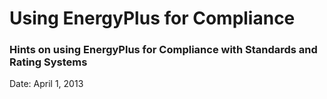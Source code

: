 # Using EnergyPlus for Compliance

### Hints on using EnergyPlus for Compliance with Standards and Rating Systems

Date:  April 1, 2013
